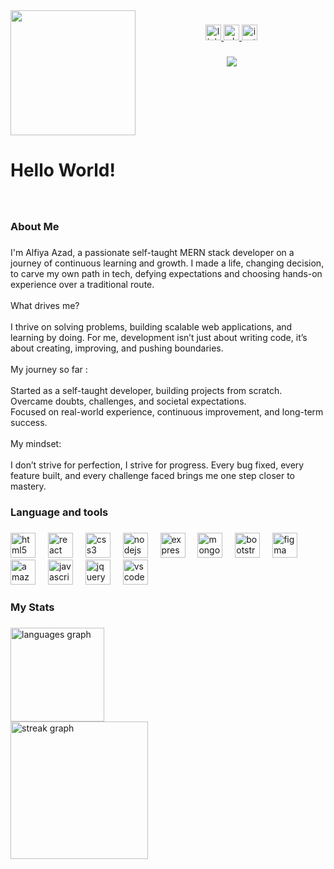<img align="left" height="200" src="https://avatars.githubusercontent.com/u/140640149?v=4"  />

###

<div align="center">
  <a href="https://www.linkedin.com/in/alfiyaazad/" target="_blank">
    <img src="https://img.shields.io/static/v1?message=LinkedIn&logo=linkedin&label=&color=0077B5&logoColor=white&labelColor=&style=for-the-badge" height="25" alt="linkedin logo"  />
  </a>
  <a href="https://wa.me/message/N2DPRTV5F65PL1" target="_blank">
    <img src="https://img.shields.io/static/v1?message=Whatsapp&logo=whatsapp&label=&color=25D366&logoColor=white&labelColor=&style=for-the-badge" height="25" alt="whatsapp logo"  />
  </a>
  <a href="https://www.instagram.com/alfiyaazad_" target="_blank">
    <img src="https://img.shields.io/static/v1?message=Instagram&logo=instagram&label=&color=E4405F&logoColor=white&labelColor=&style=for-the-badge" height="25" alt="instagram logo"  />
  </a>
</div>

###

<div align="center">
  <img src="https://profile-counter.glitch.me/alfiyaazad/count.svg?"  />
</div>

###

<br clear="both">

<h1 align="left">Hello World!</h1>

###

<br clear="both">

<h3 align="left">About Me</h3>

###

<p align="left">I'm Alfiya Azad, a passionate self-taught MERN stack developer on a journey of continuous learning and growth. I made a life, changing decision, to carve my own path in tech, defying expectations and choosing hands-on experience over a traditional route.<br><br>What drives me?<br><br>I thrive on solving problems, building scalable web applications, and learning by doing. For me, development isn’t just about writing code, it’s about creating, improving, and pushing boundaries.<br><br>My journey so far :<br><br>Started as a self-taught developer, building projects from scratch.<br>Overcame doubts, challenges, and societal expectations.<br>Focused on real-world experience, continuous improvement, and long-term success.<br><br>My mindset:<br><br>I don’t strive for perfection, I strive for progress. Every bug fixed, every feature built, and every challenge faced brings me one step closer to mastery.</p>

###

<h3 align="left">Language and tools</h3>

###

<div align="left">
  <img src="https://cdn.jsdelivr.net/gh/devicons/devicon/icons/html5/html5-original.svg" height="40" alt="html5 logo"  />
  <img width="12" />
  <img src="https://cdn.jsdelivr.net/gh/devicons/devicon/icons/react/react-original.svg" height="40" alt="react logo"  />
  <img width="12" />
  <img src="https://cdn.jsdelivr.net/gh/devicons/devicon/icons/css3/css3-original.svg" height="40" alt="css3 logo"  />
  <img width="12" />
  <img src="https://cdn.jsdelivr.net/gh/devicons/devicon/icons/nodejs/nodejs-original.svg" height="40" alt="nodejs logo"  />
  <img width="12" />
  <img src="https://cdn.jsdelivr.net/gh/devicons/devicon/icons/express/express-original.svg" height="40" alt="express logo"  />
  <img width="12" />
  <img src="https://cdn.jsdelivr.net/gh/devicons/devicon/icons/mongodb/mongodb-original.svg" height="40" alt="mongodb logo"  />
  <img width="12" />
  <img src="https://cdn.jsdelivr.net/gh/devicons/devicon/icons/bootstrap/bootstrap-original.svg" height="40" alt="bootstrap logo"  />
  <img width="12" />
  <img src="https://cdn.jsdelivr.net/gh/devicons/devicon/icons/figma/figma-original.svg" height="40" alt="figma logo"  />
  <img width="12" />
  <img src="https://cdn.jsdelivr.net/gh/devicons/devicon/icons/amazonwebservices/amazonwebservices-line-wordmark.svg" height="40" alt="amazonwebservices logo"  />
  <img width="12" />
  <img src="https://cdn.jsdelivr.net/gh/devicons/devicon/icons/javascript/javascript-original.svg" height="40" alt="javascript logo"  />
  <img width="12" />
  <img src="https://cdn.jsdelivr.net/gh/devicons/devicon/icons/jquery/jquery-original.svg" height="40" alt="jquery logo"  />
  <img width="12" />
  <img src="https://cdn.jsdelivr.net/gh/devicons/devicon/icons/vscode/vscode-original.svg" height="40" alt="vscode logo"  />
</div>

###

<h3 align="left">My Stats</h3>

###

<div align="left">
  <img src="https://github-readme-stats.vercel.app/api/top-langs?username=alfiyaazad&locale=en&hide_title=false&layout=compact&card_width=320&langs_count=4&theme=dark&hide_border=false&order=2" height="150" alt="languages graph" /> <br>
  <img src="https://streak-stats.demolab.com?user=alfiyaazad&locale=en&mode=daily&theme=dark&hide_border=false&border_radius=5&order=3" height="220" alt="streak graph"  />
</div>

###
